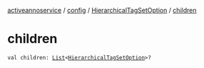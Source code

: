 [activeannoservice](../../index.md) / [config](../index.md) / [HierarchicalTagSetOption](index.md) / [children](./children.md)

# children

`val children: `[`List`](https://kotlinlang.org/api/latest/jvm/stdlib/kotlin.collections/-list/index.html)`<`[`HierarchicalTagSetOption`](index.md)`>?`